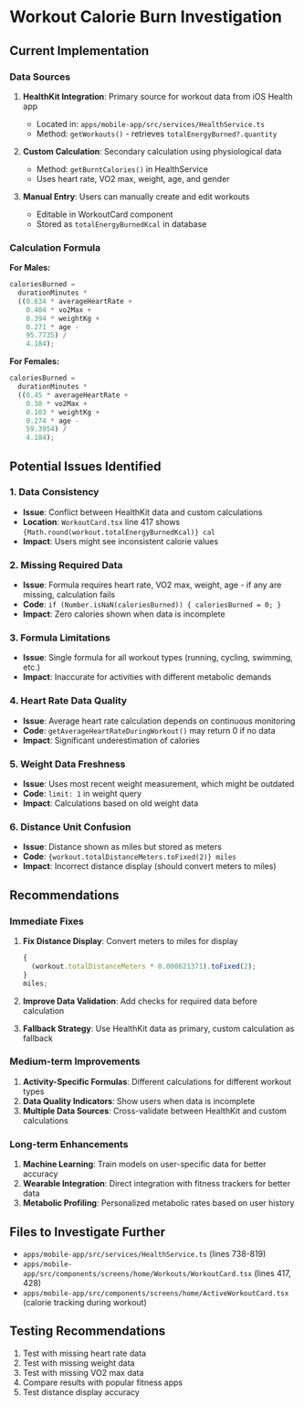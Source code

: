 # Workout Calorie Burn Investigation

## Current Implementation

### Data Sources

1. **HealthKit Integration**: Primary source for workout data from iOS Health app

   - Located in: `apps/mobile-app/src/services/HealthService.ts`
   - Method: `getWorkouts()` - retrieves `totalEnergyBurned?.quantity`

2. **Custom Calculation**: Secondary calculation using physiological data

   - Method: `getBurntCalories()` in HealthService
   - Uses heart rate, VO2 max, weight, age, and gender

3. **Manual Entry**: Users can manually create and edit workouts
   - Editable in WorkoutCard component
   - Stored as `totalEnergyBurnedKcal` in database

### Calculation Formula

**For Males:**

```javascript
caloriesBurned =
  durationMinutes *
  ((0.634 * averageHeartRate +
    0.404 * vo2Max +
    0.394 * weightKg +
    0.271 * age -
    95.7735) /
    4.184);
```

**For Females:**

```javascript
caloriesBurned =
  durationMinutes *
  ((0.45 * averageHeartRate +
    0.38 * vo2Max +
    0.103 * weightKg +
    0.274 * age -
    59.3954) /
    4.184);
```

## Potential Issues Identified

### 1. Data Consistency

- **Issue**: Conflict between HealthKit data and custom calculations
- **Location**: `WorkoutCard.tsx` line 417 shows `{Math.round(workout.totalEnergyBurnedKcal)} cal`
- **Impact**: Users might see inconsistent calorie values

### 2. Missing Required Data

- **Issue**: Formula requires heart rate, VO2 max, weight, age - if any are missing, calculation fails
- **Code**: `if (Number.isNaN(caloriesBurned)) { caloriesBurned = 0; }`
- **Impact**: Zero calories shown when data is incomplete

### 3. Formula Limitations

- **Issue**: Single formula for all workout types (running, cycling, swimming, etc.)
- **Impact**: Inaccurate for activities with different metabolic demands

### 4. Heart Rate Data Quality

- **Issue**: Average heart rate calculation depends on continuous monitoring
- **Code**: `getAverageHeartRateDuringWorkout()` may return 0 if no data
- **Impact**: Significant underestimation of calories

### 5. Weight Data Freshness

- **Issue**: Uses most recent weight measurement, which might be outdated
- **Code**: `limit: 1` in weight query
- **Impact**: Calculations based on old weight data

### 6. Distance Unit Confusion

- **Issue**: Distance shown as miles but stored as meters
- **Code**: `{workout.totalDistanceMeters.toFixed(2)} miles`
- **Impact**: Incorrect distance display (should convert meters to miles)

## Recommendations

### Immediate Fixes

1. **Fix Distance Display**: Convert meters to miles for display

   ```javascript
   {
     (workout.totalDistanceMeters * 0.000621371).toFixed(2);
   }
   miles;
   ```

2. **Improve Data Validation**: Add checks for required data before calculation

3. **Fallback Strategy**: Use HealthKit data as primary, custom calculation as fallback

### Medium-term Improvements

1. **Activity-Specific Formulas**: Different calculations for different workout types
2. **Data Quality Indicators**: Show users when data is incomplete
3. **Multiple Data Sources**: Cross-validate between HealthKit and custom calculations

### Long-term Enhancements

1. **Machine Learning**: Train models on user-specific data for better accuracy
2. **Wearable Integration**: Direct integration with fitness trackers for better data
3. **Metabolic Profiling**: Personalized metabolic rates based on user history

## Files to Investigate Further

- `apps/mobile-app/src/services/HealthService.ts` (lines 738-819)
- `apps/mobile-app/src/components/screens/home/Workouts/WorkoutCard.tsx` (lines 417, 428)
- `apps/mobile-app/src/components/screens/home/ActiveWorkoutCard.tsx` (calorie tracking during workout)

## Testing Recommendations

1. Test with missing heart rate data
2. Test with missing weight data
3. Test with missing VO2 max data
4. Compare results with popular fitness apps
5. Test distance display accuracy
